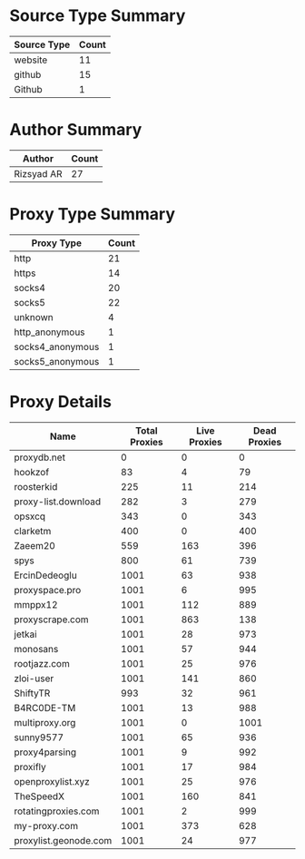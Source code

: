 # Source Type Summary

| Source Type | Count |
|-------------|-------|
| website | 11 |
| github | 15 |
| Github | 1 |


# Author Summary

| Author | Count |
|--------|-------|
| Rizsyad AR | 27 |


# Proxy Type Summary

| Proxy Type | Count |
|------------|-------|
| http | 21 |
| https | 14 |
| socks4 | 20 |
| socks5 | 22 |
| unknown | 4 |
| http_anonymous | 1 |
| socks4_anonymous | 1 |
| socks5_anonymous | 1 |


# Proxy Details

| Name | Total Proxies | Live Proxies | Dead Proxies |
|------|---------------|--------------|---------------|
| proxydb.net | 0 | 0 | 0 |
| hookzof | 83 | 4 | 79 |
| roosterkid | 225 | 11 | 214 |
| proxy-list.download | 282 | 3 | 279 |
| opsxcq | 343 | 0 | 343 |
| clarketm | 400 | 0 | 400 |
| Zaeem20 | 559 | 163 | 396 |
| spys | 800 | 61 | 739 |
| ErcinDedeoglu | 1001 | 63 | 938 |
| proxyspace.pro | 1001 | 6 | 995 |
| mmppx12 | 1001 | 112 | 889 |
| proxyscrape.com | 1001 | 863 | 138 |
| jetkai | 1001 | 28 | 973 |
| monosans | 1001 | 57 | 944 |
| rootjazz.com | 1001 | 25 | 976 |
| zloi-user | 1001 | 141 | 860 |
| ShiftyTR | 993 | 32 | 961 |
| B4RC0DE-TM | 1001 | 13 | 988 |
| multiproxy.org | 1001 | 0 | 1001 |
| sunny9577 | 1001 | 65 | 936 |
| proxy4parsing | 1001 | 9 | 992 |
| proxifly | 1001 | 17 | 984 |
| openproxylist.xyz | 1001 | 25 | 976 |
| TheSpeedX | 1001 | 160 | 841 |
| rotatingproxies.com | 1001 | 2 | 999 |
| my-proxy.com | 1001 | 373 | 628 |
| proxylist.geonode.com | 1001 | 24 | 977 |
